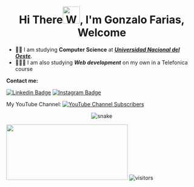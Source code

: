 <h1 align="center">Hi There<img src="https://c.tenor.com/-hWWcfwUzTAAAAAi/when-you.gif" 
         alt="Waving hand animated gif"
         height="45"
         width="45" />, I'm Gonzalo Farias, Welcome</h1> 
         
- 👨‍🎓 I am studying **Computer Science** at [***Universidad Nacional del Oeste***](http://www.uno.edu.ar). 
- 👨🏻‍💻 I am also studying ***Web development*** on my own in a Telefonica course <!--                      -->          

**Contact me:**  

[![Linkedin Badge](https://img.shields.io/badge/-LinkedIn-0075b5?style=for-the-badge&logo=Linkedin&logoWidth=20)](https://www.linkedin.com/in/gonzalofarias/)
<a href="https://www.instagram.com/gonzafarias01/?hl=es-la" target="_blank">![Instagram Badge](https://img.shields.io/badge/-Instagram-white?style=for-the-badge&logo=appveyor)<a/>
         
My YouTube Channel: <a href="https://www.youtube.com/channel/UCK1VdZqOxHVkPQvrgRKFG9g" target="_blank">![YouTube Channel Subscribers](https://img.shields.io/youtube/channel/subscribers/UCK1VdZqOxHVkPQvrgRKFG9g)<a/>

      
         
<p align="center"><img src='https://svgshare.com/i/aru.svg' title='snake'/><p/>

<img height="146px" width="320px" src="https://pa1.narvii.com/6929/5916710119a3b0705bad670e540839b7321a4331r1-320-146_hq.gif"> ![visitors](https://visitor-badge.glitch.me/badge?page_id=GonzaFarias.visitor-badge.issue.1)



<!--![YouTube Channel Views](https://img.shields.io/youtube/channel/views/UCK1VdZqOxHVkPQvrgRKFG9g?style=social?color=d&label=Viewers%20on%20my%20channel&logoColor=d&style=social)
